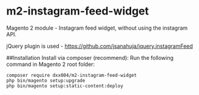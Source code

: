 # m2-instagram-feed-widget
Magento 2 module - Instagram feed widget, without using the instagram API.

jQuery plugin is used - https://github.com/jsanahuja/jquery.instagramFeed


##Installation
Install via composer (recommend): Run the following command in Magento 2 root folder:
```
composer require dxx004/m2-instagram-feed-widget
php bin/magento setup:upgrade
php bin/magento setup:static-content:deploy
```
